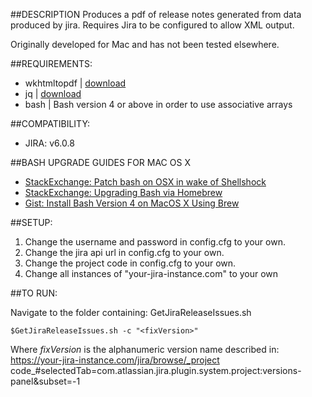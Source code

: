 
##DESCRIPTION
Produces a pdf of release notes generated from data produced by jira. Requires Jira to be configured to allow XML output. 

Originally developed for Mac and has not been tested elsewhere. 


##REQUIREMENTS:
* wkhtmltopdf | [download](http://wkhtmltopdf.org)
* jq | [download](http://stedolan.github.io/jq/download/)
* bash | Bash version 4 or above in order to use associative arrays

##COMPATIBILITY:
* JIRA: v6.0.8

##BASH UPGRADE GUIDES FOR MAC OS X
* [StackExchange: Patch bash on OSX in wake of Shellshock](http://security.stackexchange.com/questions/68202/how-to-patch-bash-on-osx-in-wake-of-shellshock)
* [StackExchange: Upgrading Bash via Homebrew](http://apple.stackexchange.com/questions/24632/is-it-safe-to-upgrade-bash-via-homebrew)
* [Gist: Install Bash Version 4 on MacOS X Using Brew](https://gist.github.com/samnang/1759336)


##SETUP:
 1. Change the username and password in config.cfg to your own.
 2. Change the jira api url in config.cfg to your own.
 3. Change the project code in config.cfg to your own.
 4. Change all instances of "your-jira-instance.com" to your own


##TO RUN:

Navigate to the folder containing: GetJiraReleaseIssues.sh

`$GetJiraReleaseIssues.sh -c "<fixVersion>"`

Where _fixVersion_ is the alphanumeric version name described in: https://your-jira-instance.com/jira/browse/_project code_#selectedTab=com.atlassian.jira.plugin.system.project:versions-panel&subset=-1
